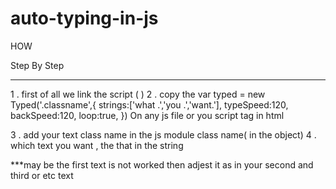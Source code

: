 # auto-typing-in-js


HOW 

Step By Step
____________

1 .  first of all we link the script (      <script src="https://cdn.jsdelivr.net/npm/typed.js@2.0.12"></script>     )
2 .  copy the 
        var typed = new Typed('.classname',{
            strings:['what .','you .','want.'],
            typeSpeed:120,
            backSpeed:120,
            loop:true,
        })
    On any js file or you script tag in html
    
    
 3 .  add your text class name in the js module class name( in the object)
 4 .  which text you want , the that in the string
 
 ***may be the first text is not worked then adjest it as in your second and third or etc text
 
 
 

    

